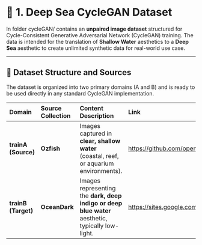 # 🌊 1. Deep Sea CycleGAN Dataset

In folder cycleGAN/ contains an **unpaired image dataset** structured for Cycle-Consistent Generative Adversarial Network (CycleGAN) training. The data is intended for the translation of **Shallow Water** aesthetics to a **Deep Sea** aesthetic to create unlimited synthetic data for real-world use case.

***

## 🐠 Dataset Structure and Sources

The dataset is organized into two primary domains (A and B) and is ready to be used directly in any standard CycleGAN implementation.

| Domain | Source Collection | Content Description | Link |
| :--- | :--- | :--- | :--- |
| **trainA (Source)** | **Ozfish** | Images captured in **clear, shallow water** (coastal, reef, or aquarium environments). | https://github.com/open-AIMS/ozfish |
| **trainB (Target)** | **OceanDark** | Images representing the **dark, deep indigo or deep blue water** aesthetic, typically low-light. | https://sites.google.com/view/oceandark/home |





